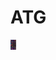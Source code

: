 <h1>ATG</h1>
<!--a href="https://twdlabs.github.io">Go</a-->
<img src="code.JPG" style="height:1rem;"/>
